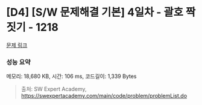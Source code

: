 # [D4] [S/W 문제해결 기본] 4일차 - 괄호 짝짓기 - 1218 

[문제 링크](https://swexpertacademy.com/main/code/problem/problemDetail.do?contestProbId=AV14eWb6AAkCFAYD) 

### 성능 요약

메모리: 18,680 KB, 시간: 106 ms, 코드길이: 1,339 Bytes



> 출처: SW Expert Academy, https://swexpertacademy.com/main/code/problem/problemList.do